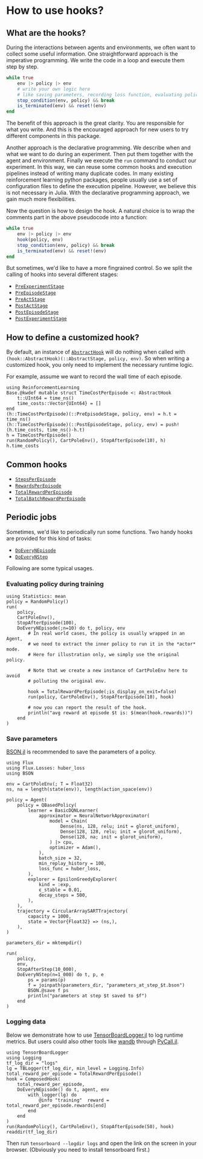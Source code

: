 # How to use hooks?

## What are the hooks?

During the interactions between agents and environments, we often want to
collect some useful information. One straightforward approach is the imperative
programming. We write the code in a loop and execute them step by step.

```julia
while true
    env |> policy |> env
    # write your own logic here
    # like saving parameters, recording loss function, evaluating policy, etc.
    stop_condition(env, policy) && break
    is_terminated(env) && reset!(env)
end
```

The benefit of this approach is the great clarity. You are responsible for what
you write. And this is the encouraged approach for new users to try different
components in this package.

Another approach is the declarative programming. We describe when and what we
want to do during an experiment. Then put them together with the agent and
environment. Finally we execute the `run` command to conduct our experiment. In
this way, we can reuse some common hooks and execution pipelines instead of
writing many duplicate codes. In many existing reinforcement learning python
packages, people usually use a set of configuration files to define the
execution pipeline. However, we believe this is not necessary in Julia. With the
declarative programming approach, we gain much more flexibilities.

Now the question is how to design the hook. A natural choice is to wrap the
comments part in the above pseudocode into a function:

```julia
while true
    env |> policy |> env
    hook(policy, env)
    stop_condition(env, policy) && break
    is_terminated(env) && reset!(env)
end
```

But sometimes, we'd like to have a more fingrained control. So we split the calling
of hooks into several different stages:

- [`PreExperimentStage`](@ref)
- [`PreEpisodeStage`](@ref)
- [`PreActStage`](@ref)
- [`PostActStage`](@ref)
- [`PostEpisodeStage`](@ref)
- [`PostExperimentStage`](@ref)

## How to define a customized hook?

By default, an instance of [`AbstractHook`](@ref) will do nothing when called
with `(hook::AbstractHook)(::AbstractStage, policy, env)`. So when writing a
customized hook, you only need to implement the necessary runtime logic.

For example, assume we want to record the wall time of each episode.

```@repl how_to_use_hooks
using ReinforcementLearning
Base.@kwdef mutable struct TimeCostPerEpisode <: AbstractHook
    t::UInt64 = time_ns()
    time_costs::Vector{UInt64} = []
end
(h::TimeCostPerEpisode)(::PreEpisodeStage, policy, env) = h.t = time_ns()
(h::TimeCostPerEpisode)(::PostEpisodeStage, policy, env) = push!(h.time_costs, time_ns()-h.t)
h = TimeCostPerEpisode()
run(RandomPolicy(), CartPoleEnv(), StopAfterEpisode(10), h)
h.time_costs
```

## Common hooks

- [`StepsPerEpisode`](@ref)
- [`RewardsPerEpisode`](@ref)
- [`TotalRewardPerEpisode`](@ref)
- [`TotalBatchRewardPerEpisode`](@ref)

## Periodic jobs

Sometimes, we'd like to periodically run some functions. Two handy hooks are
provided for this kind of tasks:

- [`DoEveryNEpisode`](@ref)
- [`DoEveryNStep`](@ref)

Following are some typical usages.

### Evaluating policy during training

```@repl how_to_use_hooks
using Statistics: mean
policy = RandomPolicy()
run(
    policy,
    CartPoleEnv(),
    StopAfterEpisode(100),
    DoEveryNEpisode(;n=10) do t, policy, env
        # In real world cases, the policy is usually wrapped in an Agent,
        # we need to extract the inner policy to run it in the *actor* mode.
        # Here for illustration only, we simply use the original policy.

        # Note that we create a new instance of CartPoleEnv here to avoid
        # polluting the original env.

        hook = TotalRewardPerEpisode(;is_display_on_exit=false)
        run(policy, CartPoleEnv(), StopAfterEpisode(10), hook)

        # now you can report the result of the hook.
        println("avg reward at episode $t is: $(mean(hook.rewards))")
    end
)
```

### Save parameters

[BSON.jl](https://github.com/JuliaIO/BSON.jl) is recommended to save the parameters of a policy.

```@repl how_to_use_hooks
using Flux
using Flux.Losses: huber_loss
using BSON

env = CartPoleEnv(; T = Float32)
ns, na = length(state(env)), length(action_space(env))

policy = Agent(
    policy = QBasedPolicy(
        learner = BasicDQNLearner(
            approximator = NeuralNetworkApproximator(
                model = Chain(
                    Dense(ns, 128, relu; init = glorot_uniform),
                    Dense(128, 128, relu; init = glorot_uniform),
                    Dense(128, na; init = glorot_uniform),
                ) |> cpu,
                optimizer = Adam(),
            ),
            batch_size = 32,
            min_replay_history = 100,
            loss_func = huber_loss,
        ),
        explorer = EpsilonGreedyExplorer(
            kind = :exp,
            ϵ_stable = 0.01,
            decay_steps = 500,
        ),
    ),
    trajectory = CircularArraySARTTrajectory(
        capacity = 1000,
        state = Vector{Float32} => (ns,),
    ),
)

parameters_dir = mktempdir()

run(
    policy,
    env,
    StopAfterStep(10_000),
    DoEveryNStep(n=1_000) do t, p, e
        ps = params(p)
        f = joinpath(parameters_dir, "parameters_at_step_$t.bson")
        BSON.@save f ps
        println("parameters at step $t saved to $f")
    end
)
```

### Logging data

Below we demonstrate how to use
[TensorBoardLogger.jl](https://github.com/PhilipVinc/TensorBoardLogger.jl) to
log runtime metrics. But users could also other tools like
[wandb](https://wandb.ai/site) through
[PyCall.jl](https://github.com/JuliaPy/PyCall.jl).


```@repl how_to_use_hooks
using TensorBoardLogger
using Logging
tf_log_dir = "logs"
lg = TBLogger(tf_log_dir, min_level = Logging.Info)
total_reward_per_episode = TotalRewardPerEpisode()
hook = ComposedHook(
    total_reward_per_episode,
    DoEveryNEpisode() do t, agent, env
        with_logger(lg) do
            @info "training"  reward = total_reward_per_episode.rewards[end]
        end
    end
)
run(RandomPolicy(), CartPoleEnv(), StopAfterEpisode(50), hook)
readdir(tf_log_dir)
```

Then run `tensorboard --logdir logs` and open the link on the screen in your
browser. (Obviously you need to install tensorboard first.)
